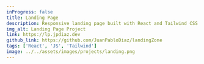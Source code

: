 ```yaml
---
inProgress: false
title: Landing Page
description: Responsive landing page built with React and Tailwind CSS.
img_alt: Landing Page Project
link: https://lp.jpdiaz.dev
github_link: https://github.com/JuanPabloDiaz/landingZone
tags: ['React', 'JS', 'Tailwind']
image: ../../assets/images/projects/landing.png
---
```

